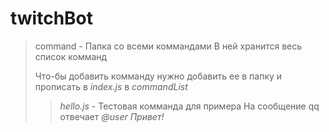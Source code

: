 # twitchBot

>command - Папка со всеми коммандами
>В ней хранится весь список комманд
> 
> Что-бы добавить комманду нужно добавить ее в папку и прописать в _index.js_ в _commandList_
>>_hello.js_ - Тестовая комманда для примера
>>На сообщение qq отвечает _@user Привет!_

